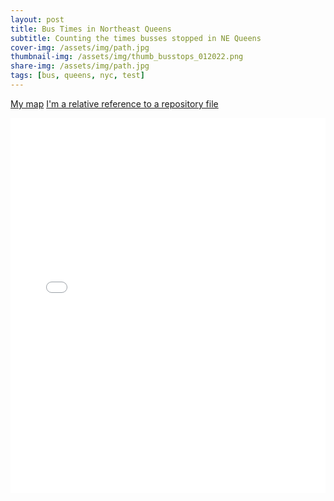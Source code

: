 ```yaml
---
layout: post
title: Bus Times in Northeast Queens
subtitle: Counting the times busses stopped in NE Queens
cover-img: /assets/img/path.jpg
thumbnail-img: /assets/img/thumb_busstops_012022.png
share-img: /assets/img/path.jpg
tags: [bus, queens, nyc, test]
---
```


[My map](https://marodr.github.io/indexbus)
[I'm a relative reference to a repository file](../indexbus.html)
<iframe src="/indexbus.html" height="600px" width="100%" style="border:none;"></iframe>
